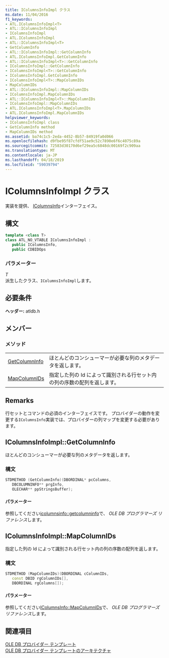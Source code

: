```yaml
---
title: IColumnsInfoImpl クラス
ms.date: 11/04/2016
f1_keywords:
- ATL.IColumnsInfoImpl<T>
- ATL::IColumnsInfoImpl
- IColumnsInfoImpl
- ATL.IColumnsInfoImpl
- ATL::IColumnsInfoImpl<T>
- GetColumnInfo
- ATL::IColumnsInfoImpl::GetColumnInfo
- ATL.IColumnsInfoImpl.GetColumnInfo
- ATL::IColumnsInfoImpl<T>::GetColumnInfo
- IColumnsInfoImpl::GetColumnInfo
- IColumnsInfoImpl<T>::GetColumnInfo
- IColumnsInfoImpl.GetColumnInfo
- IColumnsInfoImpl<T>::MapColumnIDs
- MapColumnIDs
- ATL::IColumnsInfoImpl::MapColumnIDs
- IColumnsInfoImpl.MapColumnIDs
- ATL::IColumnsInfoImpl<T>::MapColumnIDs
- IColumnsInfoImpl::MapColumnIDs
- ATL.IColumnsInfoImpl<T>.MapColumnIDs
- ATL.IColumnsInfoImpl.MapColumnIDs
helpviewer_keywords:
- IColumnsInfoImpl class
- GetColumnInfo method
- MapColumnIDs method
ms.assetid: ba74c1c5-2eda-4452-8b57-84919fa0d066
ms.openlocfilehash: d9fbe95f87cfdf51ae9c52c7890e6f6c4075c89a
ms.sourcegitcommit: 72583d30170d6ef29ea5c6848dc00169f2c909aa
ms.translationtype: MT
ms.contentlocale: ja-JP
ms.lasthandoff: 04/18/2019
ms.locfileid: "59039794"
---
```

# <a name="icolumnsinfoimpl-class"></a>IColumnsInfoImpl クラス

実装を提供、 [IColumnsInfo](/previous-versions/windows/desktop/ms724541(v=vs.85))インターフェイス。

## <a name="syntax"></a>構文

```cpp
template <class T>
class ATL_NO_VTABLE IColumnsInfoImpl :
   public IColumnsInfo, 
   public CDBIDOps
```

### <a name="parameters"></a>パラメーター

*T*<br/>
派生したクラス、`IColumnsInfoImpl`します。

## <a name="requirements"></a>必要条件

**ヘッダー:** atldb.h

## <a name="members"></a>メンバー

### <a name="methods"></a>メソッド

|||
|-|-|
|[GetColumnInfo](#getcolumninfo)|ほとんどのコンシューマーが必要な列のメタデータを返します。|
|[MapColumnIDs](#mapcolumnids)|指定した列の Id によって識別される行セット内の列の序数の配列を返します。|

## <a name="remarks"></a>Remarks

行セットとコマンドの必須のインターフェイスです。 プロバイダーの動作を変更する`IColumnsInfo`実装では、プロバイダーの列マップを変更する必要があります。

## <a name="getcolumninfo"></a> IColumnsInfoImpl::GetColumnInfo

ほとんどのコンシューマーが必要な列のメタデータを返します。

### <a name="syntax"></a>構文

```cpp
STDMETHOD (GetColumnInfo)(DBORDINAL* pcColumns,
   DBCOLUMNINFO** prgInfo,
   OLECHAR** ppStringsBuffer);
```

#### <a name="parameters"></a>パラメーター

参照してください[icolumnsinfo::getcolumninfo](/previous-versions/windows/desktop/ms722704\(v=vs.85\))で、 *OLE DB プログラマーズ リファレンス*します。

## <a name="mapcolumnids"></a> IColumnsInfoImpl::MapColumnIDs

指定した列の Id によって識別される行セット内の列の序数の配列を返します。

### <a name="syntax"></a>構文

```cpp
STDMETHOD (MapColumnIDs)(DBORDINAL cColumnIDs,
   const DBID rgColumnIDs[],
   DBORDINAL rgColumns[]);
```

#### <a name="parameters"></a>パラメーター

参照してください[IColumnsInfo::MapColumnIDs](/previous-versions/windows/desktop/ms714200(v=vs.85))で、 *OLE DB プログラマーズ リファレンス*します。

## <a name="see-also"></a>関連項目

[OLE DB プロバイダー テンプレート](../../data/oledb/ole-db-provider-templates-cpp.md)<br/>
[OLE DB プロバイダー テンプレートのアーキテクチャ](../../data/oledb/ole-db-provider-template-architecture.md)
